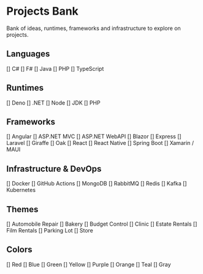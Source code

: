 # Projects Bank
Bank of ideas, runtimes, frameworks and infrastructure to explore on projects.

## Languages
[] C#
[] F#
[] Java
[] PHP
[] TypeScript

## Runtimes
[] Deno
[] .NET
[] Node
[] JDK
[] PHP

## Frameworks
[] Angular
[] ASP.NET MVC
[] ASP.NET WebAPI
[] Blazor
[] Express
[] Laravel
[] Giraffe
[] Oak
[] React
[] React Native
[] Spring Boot
[] Xamarin / MAUI

## Infrastructure & DevOps
[] Docker
[] GitHub Actions
[] MongoDB
[] RabbitMQ
[] Redis
[] Kafka
[] Kubernetes

## Themes
[] Automobile Repair
[] Bakery
[] Budget Control
[] Clinic
[] Estate Rentals
[] Film Rentals
[] Parking Lot
[] Store

## Colors
[] Red
[] Blue
[] Green
[] Yellow
[] Purple
[] Orange
[] Teal
[] Gray
